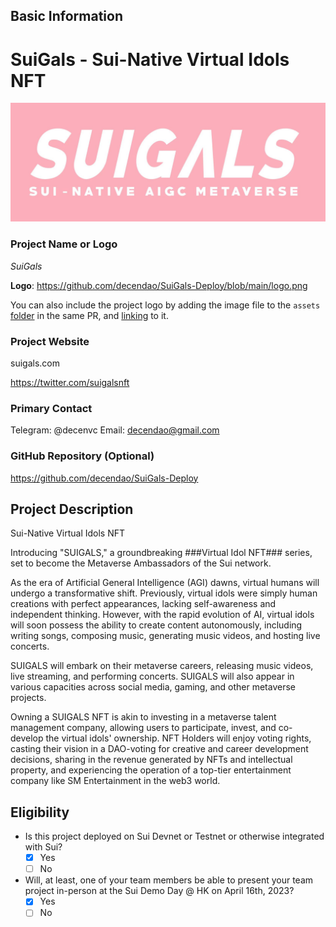 ## Basic Information

# SuiGals - Sui-Native Virtual Idols NFT
![](https://github.com/decendao/SuiGals-Deploy/blob/main/banner.jpg)

### Project Name or Logo

*SuiGals*

**Logo**: https://github.com/decendao/SuiGals-Deploy/blob/main/logo.png

You can also include the project logo by adding the image file to the `assets` [folder](./assets/) in the same PR, and [linking](https://docs.github.com/en/get-started/writing-on-github/getting-started-with-writing-and-formatting-on-github/basic-writing-and-formatting-syntax#images) to it. 

### Project Website

suigals.com

https://twitter.com/suigalsnft

### Primary Contact

Telegram: @decenvc
Email: decendao@gmail.com

### GitHub Repository (Optional)

https://github.com/decendao/SuiGals-Deploy

## Project Description 

Sui-Native Virtual Idols NFT

Introducing "SUIGALS," a groundbreaking ###Virtual Idol NFT### series, set to become the Metaverse Ambassadors of the Sui network. 

As the era of Artificial General Intelligence (AGI) dawns, virtual humans will undergo a transformative shift. Previously, virtual idols were simply human creations with perfect appearances, lacking self-awareness and independent thinking. 
However, with the rapid evolution of AI, virtual idols will soon possess the ability to create content autonomously, including writing songs, composing music, generating music videos, and hosting live concerts. 


SUIGALS will embark on their metaverse careers, releasing music videos, live streaming, and performing concerts. 
SUIGALS will also appear in various capacities across social media, gaming, and other metaverse projects.

Owning a SUIGALS NFT is akin to investing in a metaverse talent management company, allowing users to participate, invest, and co-develop the virtual idols' ownership. 
NFT Holders will enjoy voting rights, casting their vision in a DAO-voting for creative and career development decisions, sharing in the revenue generated by NFTs and intellectual property, and experiencing the operation of a top-tier entertainment company like SM Entertainment in the web3 world.


## Eligibility

- Is this project deployed on Sui Devnet or Testnet or otherwise integrated with Sui?
    - [x] Yes
    - [ ] No
- Will, at least, one of your team members be able to present your team project in-person at the Sui Demo Day @ HK on April 16th, 2023?
    - [x] Yes
    - [ ] No
